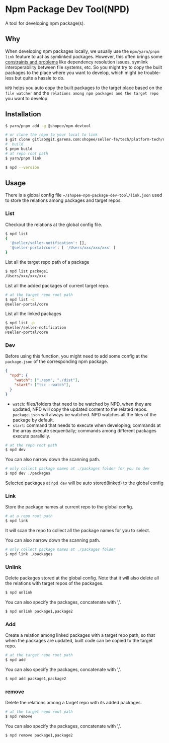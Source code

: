 # Npm Package Dev Tool(NPD)

A tool for developing npm package(s).

## Why

When developing npm packages locally, we usually use the `npm/yarn/pnpm link` feature to act as symlinked packages. However, this often brings some [constraints and problems](https://github.com/yarnpkg/yarn/issues/1761#issuecomment-259706202) like dependency resolution issues, symlink interoperability between file systems, etc. So you might try to copy the built packages to the place where you want to develop, which might be trouble-less but quite a hassle to do.

`NPD` helps you auto copy the built packages to the target place based on the `file watcher` and the `relations among npm packages and the target repo` you want to develop.

## Installation

```bash
$ yarn/pnpm add -g @shopee/npm-devtool

# or clone the repo to your local to link
$ git clone gitlab@git.garena.com:shopee/seller-fe/tech/platform-tech/npm-package-devtool.git
#  build
$ pnpm build
# at repo root path
$ yarn/pnpm link

$ npd --version
```

## Usage

There is a global config file `~/shopee-npm-package-dev-tool/link.json` used to store the relations among packages and target repos.

### List

Checkout the relations at the global config file.

```bash
$ npd list
{
  '@seller/seller-notification': [],
  '@seller-portal/core': [ '/Users/xxx/xxx/xxx' ]
}
```

List all the target repo path of a package

```bash
$ npd list package1
/Users/xxx/xxx/xxx
```

List all the added packages of current target repo.

```bash
# at the target repo root path
$ npd list -c
@seller-portal/core
```

List all the linked packages

```bash
$ npd list -p
@seller/seller-notification
@seller-portal/core
```

### Dev

Before using this function, you might need to add some config at the `package.json` of the corresponding npm package.

```json
{
  "npd": {
    "watch": ["./esm", "./dist"],
    "start": ["tsc --watch"],
  }
}
```

- `watch`: files/folders that need to be watched by NPD, when they are updated, NPD will copy the updated content to the related repos. `package.json` will always be watched. NPD watches all the files of the package by default.
- `start`: command that needs to execute when developing; commands at the array execute sequentially; commands among different packages execute parallelly. 

```bash
# at the repo root path
$ npd dev
```

You can also narrow down the scanning path.

```bash
# only collect package names at ./packages folder for you to dev
$ npd dev ./packages
```

Selected packages at `npd dev` will be auto stored(linked) to the global config

### Link

Store the package names at current repo to the global config.

```bash
# at a repo root path
$ npd link
```

It will scan the repo to collect all the package names for you to select.

You can also narrow down the scanning path.

```bash
# only collect package names at ./packages folder
$ npd link ./packages
```

### Unlink

Delete packages stored at the global config. Note that it will also delete all the relations with target repos of the packages.

```bash
$ npd unlink
```

You can also specify the packages, concatenate with ','.

```bash
$ npd unlink package1,package2
```

### Add

Create a relation among linked packages with a target repo path, so that when the packages are updated, built code can be copied to the target repo.

```bash
# at the target repo root path
$ npd add
```

You can also specify the packages, concatenate with ','.

```bash
$ npd add package1,package2
```

### remove

Delete the relations among a target repo with its added packages.

```bash
# at the target repo root path
$ npd remove
```

You can also specify the packages, concatenate with ','.

```bash
$ npd remove package1,package2
```
